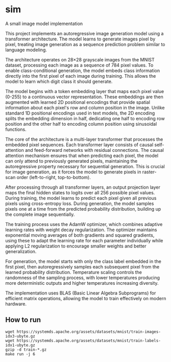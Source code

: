 # sim
A small image model implementation

This project implements an autoregressive image generation model using a transformer architecture. The model learns to generate images pixel by pixel, treating image generation as a sequence prediction problem similar to language modeling.

The architecture operates on 28×28 grayscale images from the MNIST dataset, processing each image as a sequence of 784 pixel values. To enable class-conditional generation, the model embeds class information directly into the first pixel of each image during training. This allows the model to learn which digit class it should generate.

The model begins with a token embedding layer that maps each pixel value (0-255) to a continuous vector representation. These embeddings are then augmented with learned 2D positional encodings that provide spatial information about each pixel's row and column position in the image. Unlike standard 1D positional encodings used in text models, the 2D encoding splits the embedding dimension in half, dedicating one half to encoding row position and the other half to encoding column position using sinusoidal functions.

The core of the architecture is a multi-layer transformer that processes the embedded pixel sequences. Each transformer layer consists of causal self-attention and feed-forward networks with residual connections. The causal attention mechanism ensures that when predicting each pixel, the model can only attend to previously generated pixels, maintaining the autoregressive property necessary for sequential generation. This is crucial for image generation, as it forces the model to generate pixels in raster-scan order (left-to-right, top-to-bottom).

After processing through all transformer layers, an output projection layer maps the final hidden states to logits over all 256 possible pixel values. During training, the model learns to predict each pixel given all previous pixels using cross-entropy loss. During generation, the model samples pixels one at a time from the predicted probability distribution, building up the complete image sequentially.

The training process uses the AdamW optimizer, which combines adaptive learning rates with weight decay regularization. The optimizer maintains exponential moving averages of both gradients and squared gradients, using these to adapt the learning rate for each parameter individually while applying L2 regularization to encourage smaller weights and better generalization.

For generation, the model starts with only the class label embedded in the first pixel, then autoregressively samples each subsequent pixel from the learned probability distribution. Temperature scaling controls the randomness of the sampling process, with lower temperatures producing more deterministic outputs and higher temperatures increasing diversity.

The implementation uses BLAS (Basic Linear Algebra Subprograms) for efficient matrix operations, allowing the model to train effectively on modern hardware.

## How to run
```
wget https://systemds.apache.org/assets/datasets/mnist/train-images-idx3-ubyte.gz
wget https://systemds.apache.org/assets/datasets/mnist/train-labels-idx1-ubyte.gz
gzip -d train-*.gz
make run -j 6
```